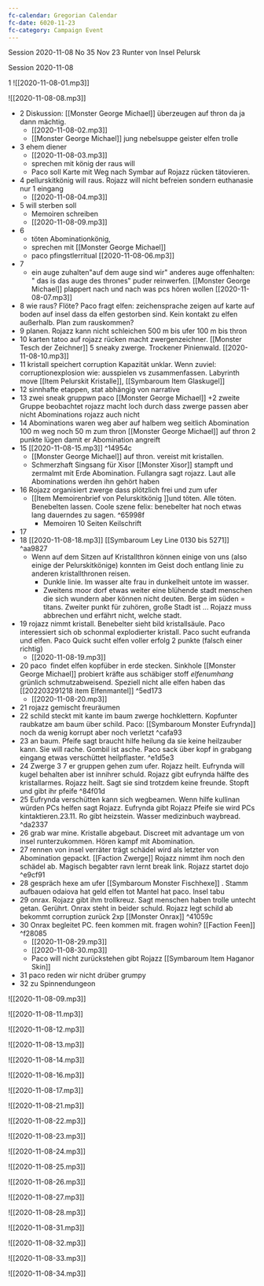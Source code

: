 ```yaml
---
fc-calendar: Gregorian Calendar
fc-date: 6020-11-23
fc-category: Campaign Event
---
```

Session 2020-11-08 No 35 Nov 23 Runter von Insel Pelursk

  

Session 2020-11-08

1
![[2020-11-08-01.mp3]]







![[2020-11-08-08.mp3]]

- 2 Diskussion: [[Monster George Michael]] überzeugen auf thron da ja dann mächtig.
	- [[2020-11-08-02.mp3]]
	- [[Monster George Michael]] jung nebelsuppe geister elfen trolle
- 3 ehem diener 
	- [[2020-11-08-03.mp3]]
	- sprechen mit könig der raus will 
	- Paco soll Karte mit Weg nach Symbar auf Rojazz rücken tätovieren.
- 4 pellurskitkönig will raus. Rojazz will nicht befreien sondern euthanasie nur 1 eingang
	- [[2020-11-08-04.mp3]]
- 5 will sterben soll
	- Memoiren schreiben 
	- [[2020-11-08-09.mp3]]
- 6 
	- töten Abominationkönig,
	- sprechen mit [[Monster George Michael]] 
	- paco pfingstlerritual [[2020-11-08-06.mp3]]
- 7 
	- ein auge zuhalten"auf dem auge sind wir" anderes auge offenhalten: " das is das auge des thrones" puder reinwerfen. [[Monster George Michael]] plappert nach und nach was pcs hören wollen [[2020-11-08-07.mp3]]
- 8 wie raus? Flöte? Paco fragt elfen: zeichensprache zeigen auf karte auf boden auf insel dass da elfen gestorben sind. Kein kontakt zu elfen außerhalb. Plan zum rauskommen?
- 9 planen. Rojazz kann nicht schleichen 500 m bis ufer 100 m bis thron
- 10 karten tatoo auf rojazz rücken macht zwergenzeichner. [[Monster Tesch der Zeichner]] 5 sneaky zwerge. Trockener Pinienwald.  [[2020-11-08-10.mp3]]
- 11 kristall speichert corruption Kapazität unklar. Wenn zuviel: corruptionexplosion wie: ausspielen vs zusammenfassen. Labyrinth move [[Item Pelurskit Kristalle]], [[Symbaroum Item Glaskugel]]
- 12 sinnhafte etappen, stat abhängig von narrative
- 13 zwei sneak gruppwn paco [[Monster George Michael]] +2 zweite Gruppe beobachtet rojazz macht loch durch dass zwerge passen aber nicht Abominations rojazz auch nicht
- 14 Abominations waren weg aber auf halbem weg seitlich Abomination 100 m weg noch 50 m zum thron [[Monster George Michael]] auf thron 2 punkte lügen damit er Abomination angreift
- 15 [[2020-11-08-15.mp3]] ^14954c
	- [[Monster George Michael]] auf thron.  vereist mit kristallen. 
	- Schmerzhaft Singsang für Xisor [[Monster Xisor]] stampft und zermalmt mit Erde Abomination. Fullangra sagt rojazz. Laut alle Abominations werden ihn gehört haben
- 16 Rojazz organisiert zwerge dass plötzlich frei und zum ufer 
	- [[Item Memoirenbrief von Pelurskitkönig ]]und töten. Alle töten. Benebelten lassen. Coole szene felix: benebelter hat noch etwas lang dauerndes zu sagen. ^65998f
		- Memoiren 10 Seiten Keilschrift
- 17 
- 18 [[2020-11-08-18.mp3]] [[Symbaroum Ley Line 0130 bis 5271]] ^aa9827
	- Wenn auf dem Sitzen auf Kristallthron können einige von uns (also einige der Pelurskitkönige) konnten im Geist doch entlang linie zu anderen kristallthronen reisen.
		- Dunkle linie. Im wasser alte frau in dunkelheit untote im wasser.
		- Zweitens moor dorf etwas weiter eine blühende stadt menschen die sich wundern aber können nicht deuten. Berge im süden = titans. Zweiter punkt für zuhören, große Stadt ist ... Rojazz muss abbrechen und erfährt nicht, welche stadt. 
- 19 rojazz nimmt kristall. Benebelter sieht bild kristallsäule. Paco interessiert sich ob schonmal explodierter kristall. Paco sucht eufranda und elfen. Paco Quick sucht elfen voller erfolg 2 punkte (falsch einer richtig)
	- [[2020-11-08-19.mp3]]
- 20 paco  findet elfen kopfüber in erde stecken. Sinkhole [[Monster George Michael]] probiert kräfte aus schäbiger stoff *elfenumhang* grünlich schmutzabweisend. Speziell nicht alle elfen haben das  [[202203291218 item Elfenmantel]] ^5ed173
	- [[2020-11-08-20.mp3]]
- 21 rojazz gemischt freuräumen
- 22 schild steckt mit kante im baum zwerge hochklettern. Kopfunter raubkatze am baum über schild. Paco: [[Symbaroum Monster Eufrynda]] noch da wenig korrupt aber noch verletzt  ^cafa93
- 23 an baum. Pfeife sagt braucht hilfe heilung da sie keine heilzauber kann. Sie will rache. Gombil ist asche. Paco sack über kopf in grabgang eingang etwas verschüttet heilpflaster.  ^e1d5e3
- 24 Zwerge 3 7 er gruppen gehen zum ufer. Rojazz heilt. Eufrynda will kugel behalten aber ist innihrer schuld. Rojazz gibt eufrynda hälfte des kristallarmes. Rojazz heilt. Sagt sie sind trotzdem keine freunde. Stopft und gibt ihr pfeife ^84f01d
- 25 Eufrynda verschütten kann sich wegbeamen. Wenn hilfe kullinan würden PCs helfen sagt Rojazz. Eufrynda gibt Rojazz Pfeife sie wird PCs kintaktieren.23.11. Ro gibt heizstein. Wasser medizinbuch waybread. ^da2337
- 26 grab war mine. Kristalle abgebaut. Discreet mit advantage um von insel runterzukommen. Hören kampf mit Abomination.
- 27 rennen von insel verräter trägt schädel wird als letzter von Abomination gepackt. [[Faction Zwerge]] Rojazz nimmt ihm noch den schädel ab. Magisch begabter ravn lernt break link. Rojazz startet dojo ^e9cf91
- 28 gespräch hexe am ufer [[Symbaroum Monster Fischhexe]] . Stamm aufbauen odaiova hat geld elfen tot Mantel hat paco. Insel tabu
- 29 onrax. Rojazz gibt ihm trollkreuz. Sagt menschen haben trolle untecht getan. Gerührt. Onrax steht in beider schuld. Rojazz legt schild ab bekommt corruption zurück 2xp [[Monster Onrax]] ^41059c
- 30  Onrax begleitet PC. feen kommen mit. fragen wohin? [[Faction Feen]] ^f28085
	- [[2020-11-08-29.mp3]]
	- [[2020-11-08-30.mp3]]
	- Paco will nicht zurückstehen gibt Rojazz [[Symbaroum Item Haganor Skin]]
- 31 paco reden wir nicht drüber grumpy
- 32 zu Spinnendungeon


![[2020-11-08-09.mp3]]


![[2020-11-08-11.mp3]]

![[2020-11-08-12.mp3]]

![[2020-11-08-13.mp3]]

![[2020-11-08-14.mp3]]



![[2020-11-08-16.mp3]]

![[2020-11-08-17.mp3]]



![[2020-11-08-21.mp3]]

![[2020-11-08-22.mp3]]

![[2020-11-08-23.mp3]]

![[2020-11-08-24.mp3]]

![[2020-11-08-25.mp3]]

![[2020-11-08-26.mp3]]

![[2020-11-08-27.mp3]]

![[2020-11-08-28.mp3]]





![[2020-11-08-31.mp3]]

![[2020-11-08-32.mp3]]

![[2020-11-08-33.mp3]]

![[2020-11-08-34.mp3]]